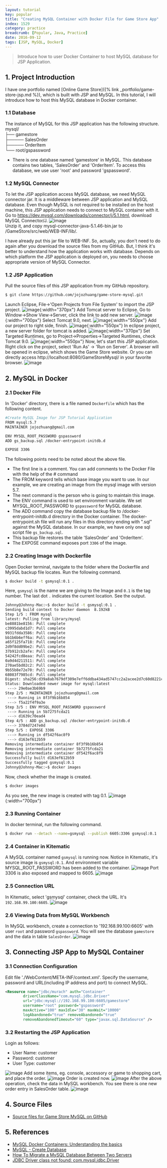 ```yaml
---
layout: tutorial
key: popular
title: "Creating MySQL Container with Docker File for Game Store App"
index: 1529
category: practice
breadcrumb: [Popular, Java, Practice]
date: 2016-09-12
tags: [JSP, MySQL, Docker]
---
```


> Introduce how to user Docker Container to host MySQL database for JSP Application.

## 1. Project Introduction
I have one portfolio named [Online Game Store]({% link _portfolio/game-store-jsp.md %}), which is built with JSP and MySQL. In this tutorial, I will introduce how to host this MySQL database in Docker container.

### 1.1 Database
The instance of MySQL for this JSP application has the following structure.  
mysql/  
├── gamestore  
├───── SalesOrder  
├───── OrderItem  
└── root/gspassword  
* There is one database named 'gamestore' in MySQL. This database contains two tables, 'SalesOrder' and 'OrderItem'. To access this database, we use user 'root' and password 'gspassword'.

### 1.2 MySQL Connector
To let the JSP application access MySQL database, we need MySQL connector jar. It is a middleware between JSP application and MySQL database. Even though MySQL is not required to be installed on the host machine, this JSP application needs to connect to MySQL container with it.  
Go to https://dev.mysql.com/downloads/connector/j/5.1.html, download MySQL Connector/J.
![image](/public/images/java/1529/mysql_connector.png)  
Unzip it, and copy mysql-connector-java-5.1.46-bin.jar to /GameStore/src/web/WEB-INF/lib/.

I have already put this jar file to WEB-INF. So, actually, you don't need to do again after you download the source files from my GitHub. But, I think it's better to understand how the application works with database. Depends on which platform the JSP application is deployed on, you needs to choose appropriate version of MySQL Connector.

### 1.2 JSP Application
Pull the source files of this JSP application from my GitHub repository.
```sh
$ git clone https://github.com/jojozhuang/game-store-mysql.git
```
Launch Eclipse, File->'Open Projects from File System' to import the JSP project.
![image](/public/images/java/1529/eclipse_project.png){:width="370px"}
Add Tomcat server to Eclipse. Go to Window->Show View->Server, click the link to add new server.
![image](/public/images/java/1529/eclipse_servers.png){:width="700px"}
Select Tomcat 9.0, next.
![image](/public/images/java/1529/eclipse_tomcat.png){:width="550px"}
Add our project to right side, finish.
![image](/public/images/java/1529/eclipse_addresource.png){:width="550px"}
In eclipse project, a new server folder for tomcat is added.
![image](/public/images/java/1529/eclipse_project2.png){:width="370px"}
Set Targeted Runtimes, go to Project->Properties->Targeted Runtimes, check Tomcat 9.0.
![image](/public/images/java/1529/eclipse_runtimes.png){:width="550px"}
Now, let's start this JSP application. Right click on the project, select 'Run As' -> 'Run on Server'. A browser will be opened in eclipse, which shows the Game Store website. Or you can directly access http://localhost:8080/GameStoreMysql/ in your favorite browser.
![image](/public/images/java/1529/gamestore_launched.png)  

## 2. MySQL in Docker
### 2.1 Docker File
In 'Docker' directory, there is a file named `Dockerfile` which has the following content.
```sh
#Create MySQL Image for JSP Tutorial Application
FROM mysql:5.7
MAINTAINER jojozhuang@gmail.com

ENV MYSQL_ROOT_PASSWORD gspassword
ADD gs_backup.sql /docker-entrypoint-initdb.d

EXPOSE 3306
```
The following points need to be noted about the above file.
* The first line is a comment. You can add comments to the Docker File with the help of the # command
* The FROM keyword tells which base image you want to use. In our example, we are creating an image from the mysql image with version 5.7.
* The next command is the person who is going to maintain this image.
* The ENV command is used to set environment variable. We set MYSQL_ROOT_PASSWORD to `gspassword` for MySQL database.
* The ADD command copy the database backup file to /docker-entrypoint-initdb.d directory in the Docker container. The docker-entrypoint.sh file will run any files in this directory ending with ".sql" against the MySQL database. In our example, we have only one sql script file `gs_backup.sql`.
* This backup file restores the table 'SalesOrder' and 'OrderItem'.
* The EXPOSE command exposes port `3306` of the image.

### 2.2 Creating Image with Dockerfile
Open Docker terminal, navigate to the folder where the Dockerfile and MySQL backup file locates. Run the following command.
```sh
$ docker build -t gsmysql:0.1 .
```
Here, `gsmysql` is the name we are giving to the Image and `0.1` is the tag number. The last dot `.` indicates the current location. See the output.
```sh
Johnny@Johnny-Mac:~$ docker build -t gsmysql:0.1 .
Sending build context to Docker daemon  8.192kB
Step 1/5 : FROM mysql
latest: Pulling from library/mysql
be8881be8156: Pull complete
c3995dabd1d7: Pull complete
9931fdda3586: Pull complete
bb1b6b6eff6a: Pull complete
a65f125fa718: Pull complete
2d9f8dd09be2: Pull complete
37b912cb2afe: Pull complete
54242fcd8eaa: Pull complete
0a9d4d211511: Pull complete
270ae5bd02c2: Pull complete
9b55b8e72e70: Pull complete
68083f7985cd: Pull complete
Digest: sha256:d39a8ab7679df309e7eff6ddba434ad5747cc2a2acee2d7c60d8221c9acedcad
Status: Downloaded newer image for mysql:latest
 ---> 29e0ae3b69b9
Step 2/5 : MAINTAINER jojozhuang@gmail.com
 ---> Running in 8f3f9b16b854
 ---> f5a22f4f9a3e
Step 3/5 : ENV MYSQL_ROOT_PASSWORD gspassword
 ---> Running in 5b7275fcda21
 ---> d1639c70ead4
Step 4/5 : ADD gs_backup.sql /docker-entrypoint-initdb.d
 ---> 3784d7247e0d
Step 5/5 : EXPOSE 3306
 ---> Running in df542f6ac8f9
 ---> d163ef612b59
Removing intermediate container 8f3f9b16b854
Removing intermediate container 5b7275fcda21
Removing intermediate container df542f6ac8f9
Successfully built d163ef612b59
Successfully tagged gsmysql:0.1
Johnny@Johnny-Mac:~$ docker images
```
Now, check whether the image is created.
```sh
$ docker images
```
As you see, the new image is created with tag 0.1.
![image](/public/images/java/1529/docker_newimage.png){:width="700px"}  

### 2.3 Running Container
In docker terminal, run the following command.
```sh
$ docker run --detach --name=gsmysql --publish 6605:3306 gsmysql:0.1
```
### 2.4 Container in Kitematic
A MySQL container named `gsmysql` is running now. Notice in Kitematic, it's source image is `gsmysql:0.1`. And environment variable MYSQL_ROOT_PASSWORD has been added to the container.
![image](/public/images/java/1529/kitematic_mysql.png)
Port 3306 is also exposed and mapped to 6605.
![image](/public/images/java/1529/kitematic_port.png)

### 2.5 Connection URL
In Kitematic, select 'gsmysql' container, check the URL. It's `192.168.99.100:6605`.
![image](/public/images/java/1529/kitematic_url.png)  

### 2.6 Viewing Data from MySQL Workbench
In MySQL workbench, create a connection to '192.168.99.100:6605' with user `root` and password `gspassword`. You will see the database `gamestore` and the data in table `SalesOrder`.
![image](/public/images/java/1529/workbench_data.png)  

## 3. Connecting JSP App to MySQL Container
### 3.1 Connection Configuration
Edit file './WebContent/META-INF/context.xml'. Specify the username, password and URL(including IP address and port) to connect MySQL.
```xml
<Resource name="jdbc/murach" auth="Container"
        driverClassName="com.mysql.jdbc.Driver"
        url="jdbc:mysql://192.168.99.100:6605/gamestore"
        username="root" password="gspassword"
        maxActive="100" maxIdle="30" maxWait="10000"
        logAbandoned="true" removeAbandoned="true"
        removeAbandonedTimeout="60" type="javax.sql.DataSource" />
```

### 3.2 Restarting the JSP Application
Login as follows:
* User Name: customer
* Password:  customer
* User Type: customer

![image](/public/images/java/1529/gamestore_login.png)
Add some items, eg. console, accessory or game to shopping cart, and place the order.
![image](/public/images/java/1529/gamestore_cart.png)
Order is created now.
![image](/public/images/java/1529/gamestore_order.png)
After the above operation, check the data in MySQL workbench. You see there is one new order entry in SalesOrder table.
![image](/public/images/java/1529/workbench_neworder.png)  

## 4. Source Files
* [Source files for Game Store MySQL on GitHub](https://github.com/jojozhuang/game-store-mysql)

## 5. References
* [MySQL Docker Containers: Understanding the basics](https://severalnines.com/blog/mysql-docker-containers-understanding-basics)
* [MySQL - Create Database](https://www.tutorialspoint.com/mysql/mysql-create-database.htm)
* [How To Migrate a MySQL Database Between Two Servers](https://www.digitalocean.com/community/tutorials/how-to-migrate-a-mysql-database-between-two-servers)
* [JDBC Driver class not found: com.mysql.jdbc.Driver](https://stackoverflow.com/questions/8779631/jdbc-driver-class-not-found-com-mysql-jdbc-driver)
